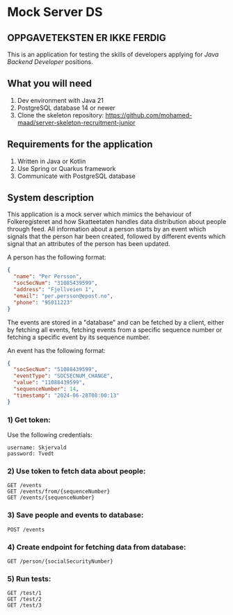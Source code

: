 # Mock Server DS

## OPPGAVETEKSTEN ER IKKE FERDIG

This is an application for testing the skills of developers applying for *Java Backend Developer* positions.

## What you will need

1) Dev environment with Java 21
2) PostgreSQL database 14 or newer
3) Clone the skeleton repository: https://github.com/mohamed-maad/server-skeleton-recruitment-junior

## Requirements for the application

1) Written in Java or Kotlin
2) Use Spring or Quarkus framework
3) Communicate with PostgreSQL database

## System description

This application is a mock server which mimics the behaviour of Folkeregisteret and how Skatteetaten handles
data distribution about people through feed. All information about a person starts by an event which signals
that the person har been created, followed by different events which signal that an attributes of the person has
been updated. 

A person has the following format:

```Json
{
  "name": "Per Persson",
  "socSecNum": "31085439599",
  "address": "Fjellveien 1",
  "email": "per.persson@epost.no",
  "phone": "95011223"
}
```

The events are stored in a "database" and can be fetched by a client, either by fetching all events,
fetching events from a specific sequence number or fetching a specific event by its sequence number.

An event has the following format:

```Json
{
  "socSecNum": "51088439599",
  "eventType": "SOCSECNUM_CHANGE",
  "value": "11088439599",
  "sequenceNumber": 14,
  "timestamp": "2024-06-28T08:00:13"
}
```





### 1) Get token:

Use the following credentials:

```
username: Skjervald
password: Tvedt
```

### 2) Use token to fetch data about people:

```
GET /events
GET /events/from/{sequenceNumber}
GET /events/{sequenceNumber}
```

### 3) Save people and events to database:

```
POST /events
```

### 4) Create endpoint for fetching data from database:

```
GET /person/{socialSecurityNumber}
```

### 5) Run tests:

```
GET /test/1
GET /test/2
GET /test/3
```



